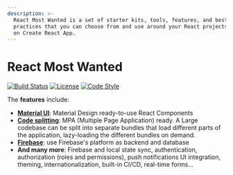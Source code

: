 ```yaml
---
description: >-
  React Most Wanted is a set of starter kits, tools, features, and best
  practices that you can choose from and use around your React projects, built
  on Create React App.
---
```


# React Most Wanted

 [![Build Status](https://camo.githubusercontent.com/950b54ddc877fe1b2b0e99e78bf288d9e96062ae84a689ae1656dad5da14ba28/68747470733a2f2f7472617669732d63692e6f72672f546172696b48756265722f72656163742d6d6f73742d77616e7465642e7376673f6272616e63683d6d6173746572)](https://travis-ci.org/TarikHuber/react-most-wanted) [![License](https://camo.githubusercontent.com/11ead5f9f63a32c56b6558ec9cbfb25540fd265b6fbab25b51cb6925d2519ddb/68747470733a2f2f696d672e736869656c64732e696f2f6e706d2f6c2f657870726573732e737667)](https://github.com/TarikHuber/react-most-wanted/master/LICENSE) [![Code Style](https://camo.githubusercontent.com/c0486311910977832125780d8ef9ac681614939bd1b9328678007156a4648896/68747470733a2f2f696d672e736869656c64732e696f2f62616467652f636f64655f7374796c652d70726574746965722d6666363962342e7376673f7374796c653d666c61742d737175617265)](https://github.com/prettier/prettier)

The **features** include:

* [**Material UI**](https://material-ui.com/): Material Design ready-to-use React Components
* [**Code splitting**](https://webpack.js.org/guides/code-splitting/): MPA \(Multiple Page Application\) ready. A Large codebase can be split into separate bundles that load different parts of the application, lazy-loading the different bundles on demand.
* [**Firebase**](https://firebase.google.com/): use Firebase's platform as backend and database
* **And many more**: Firebase and local state sync, authentication, authorization \(roles and permissions\), push notifications UI integration, theming, internationalization, built-in CI/CD, real-time forms...

